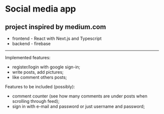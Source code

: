# Social media app

## project inspired by medium.com

-   frontend - React with Next.js and Typescript
-   backend - firebase

---

Implemented features:

-   register/login with google sign-in;
-   write posts, add pictures;
-   like comment others posts;

Features to be included (possibly):

-   comment counter (see how many comments are under posts when scrolling through feed);
-   sign in with e-mail and password or just username and password;
